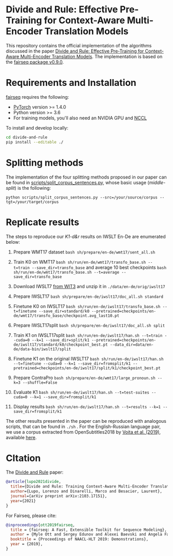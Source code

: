 # Divide and Rule: Effective Pre-Training for Context-Aware Multi-Encoder Translation Models

This repository contains the official implementation of the algorithms discussed in the paper [Divide and Rule: Effective Pre-Training for Context-Aware Multi-Encoder Translation Models](https://arxiv.org/abs/2103.17151). The implementation is based on the [fairseq package v0.9.0](https://github.com/pytorch/fairseq/tree/v0.9.0).

# Requirements and Installation

[fairseq](https://github.com/pytorch/fairseq) requires the following:

* [PyTorch](http://pytorch.org/) version >= 1.4.0
* Python version >= 3.6
* For training models, you'll also need an NVIDIA GPU and [NCCL](https://github.com/NVIDIA/nccl)

To install and develop locally:
```bash
cd divide-and-rule
pip install --editable ./
```

# Splitting methods

The implementation of the four splitting methods proposed in our paper can be found in [scripts/split_corpus_sentences.py](scripts/split_corpus_sentences), whose basic usage (*middle-split*) is the following:

```
python scripts/split_corpus_sentences.py --src=/your/source/corpus --tgt=/your/target/corpus
```

# Replicate results

The steps to reproduce our _K1-d&r_ results on IWSLT En-De are enumerated below:

1. Prepare WMT17 dataset `bash sh/prepare/en-de/wmt17/sent_all.sh`

2. Train K0 on WMT17 `bash sh/run/en-de/wmt17/transfo_base.sh --t=train --save_dir=transfo_base` and average 10 best checkpoints `bash sh/run/en-de/wmt17/transfo_base.sh --t=average --save_dir=transfo_base`

3. Download IWSLT7 [from WIT3](https://wit3.fbk.eu/2017-01) and unzip it in `./data/en-de/orig/iwslt17`

4. Prepare IWSLT17 `bash sh/prepare/en-de/iwslt17/doc_all.sh standard`

5. Finetune K0 on IWSLT17 `bash sh/run/en-de/iwslt17/transfo_base.sh --t=finetune --save_dir=standard/k0 --pretrained=checkpoints/en-de/wmt17/transfo_base/checkpoint.avg_last10.pt`

6. Prepare IWSLT17split `bash sh/prepare/en-de/iwslt17/doc_all.sh split`

7. Train K1 on IWSLT17split `bash sh/run/en-de/iwslt17/han.sh --t=train --cuda=0 --k=1 --save_dir=split/k1 --pretrained=checkpoints/en-de/iwslt17/standard/k0/checkpoint_best.pt --data_dir=data/en-de/data-bin/iwslt17/split`

8. Finetune K1 on the original IWSLT17 `bash sh/run/en-de/iwslt17/han.sh --t=finetune --cuda=0 --k=1 --save_dir=fromsplit/k1 --pretrained=checkpoints/en-de/iwslt17/split/k1/checkpoint_best.pt`

9. Prepare ContraPro `bash sh/prepare/en-de/wmt17/large_pronoun.sh --k=3 --shuffle=False`

10. Evaluate K1 `bash sh/run/en-de/iwslt17/han.sh --t=test-suites --cuda=0 --k=1 --save_dir=fromsplit/k1`

11. Display results `bash sh/run/en-de/iwslt17/han.sh --t=results --k=1 --save_dir=fromsplit/k1`

The other results presented in the paper can be reproduced with analogous scripts, that can be found in `./sh` .
For the English-Russian language pair, we use a corpus extracted from OpenSubtitles2018 by [Voita et al. (2019)](https://www.aclweb.org/anthology/P19-1116/), available [here](https://github.com/lena-voita/good-translation-wrong-in-context#training-data).

# CItation

The [Divide and Rule](https://arxiv.org/abs/2103.17151) paper:
```bibtex
@article{lupo2021divide,
  title={Divide and Rule: Training Context-Aware Multi-Encoder Translation Models with Little Resources},
  author={Lupo, Lorenzo and Dinarelli, Marco and Besacier, Laurent},
  journal={arXiv preprint arXiv:2103.17151},
  year={2021}
}
```

For Fairseq, please cite:

```bibtex
@inproceedings{ott2019fairseq,
  title = {fairseq: A Fast, Extensible Toolkit for Sequence Modeling},
  author = {Myle Ott and Sergey Edunov and Alexei Baevski and Angela Fan and Sam Gross and Nathan Ng and David Grangier and Michael Auli},
  booktitle = {Proceedings of NAACL-HLT 2019: Demonstrations},
  year = {2019},
}
```
